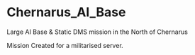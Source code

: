 # Chernarus_AI_Base
Large AI Base &amp; Static DMS mission in the North of Chernarus

Mission Created for a militarised server.
